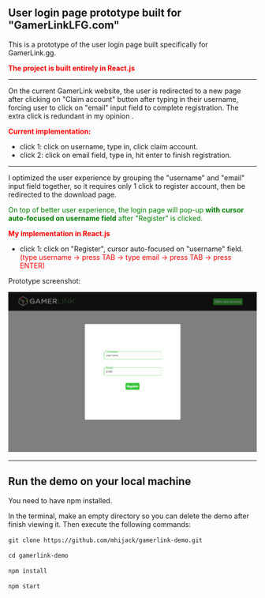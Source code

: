 ## User login page prototype built for "GamerLinkLFG.com"

This is a prototype of the user login page built specifically for GamerLink.gg.

**<span style="color: red">The project is built entirely in React.js</span>**
****

On the current GamerLink website, the user is redirected to a new page after clicking on "Claim account" button after typing in their username, forcing user to click on "email" input field to complete registration. The extra click is redundant in my opinion .

**<span style="color:red">Current implementation:<span>**
- click 1: click on username, type in, click claim account.
- click 2: click on email field, type in, hit enter to finish registration.

****

I optimized the user experience by grouping the "username" and "email" input field together, so it requires only 1 click to register account, then be redirected to the download page.

<span style="color: green">On top of better user experience, the login page will pop-up **with cursor auto-focused on username field** after "Register" is clicked.</span>

**<span style="color: red">My implementation in React.js</span>**
- click 1: click on "Register", cursor auto-focused on "username" field.
<span style="color:red">(type username -> press TAB -> type email -> press TAB -> press ENTER)</span>

Prototype screenshot:

![prototype screenshot](readme/demo.png "prototype screenshot")

****

## Run the demo on your local machine

You need to have npm installed.

In the terminal, make an empty directory so you can delete the demo after finish viewing it. Then execute the following commands:

`git clone https://github.com/mhijack/gamerlink-demo.git`

`cd gamerlink-demo`

`npm install`

`npm start`
